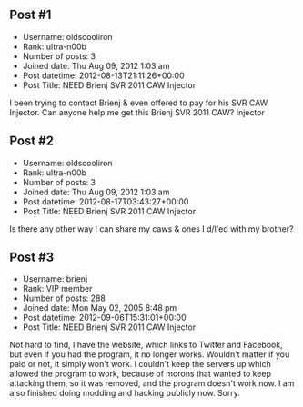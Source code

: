## Post #1
- Username: oldscooliron
- Rank: ultra-n00b
- Number of posts: 3
- Joined date: Thu Aug 09, 2012 1:03 am
- Post datetime: 2012-08-13T21:11:26+00:00
- Post Title: NEED Brienj SVR 2011 CAW Injector

I been trying to contact Brienj & even offered to pay for his SVR CAW Injector. Can anyone help me get this Brienj SVR 2011 CAW? Injector
## Post #2
- Username: oldscooliron
- Rank: ultra-n00b
- Number of posts: 3
- Joined date: Thu Aug 09, 2012 1:03 am
- Post datetime: 2012-08-17T03:43:27+00:00
- Post Title: NEED Brienj SVR 2011 CAW Injector

Is there any other way I can share my caws & ones I d/l'ed with my brother?
## Post #3
- Username: brienj
- Rank: VIP member
- Number of posts: 288
- Joined date: Mon May 02, 2005 8:48 pm
- Post datetime: 2012-09-06T15:31:01+00:00
- Post Title: NEED Brienj SVR 2011 CAW Injector

Not hard to find, I have the website, which links to Twitter and Facebook, but even if you had the program, it no longer works.  Wouldn't matter if you paid or not, it simply won't work.  I couldn't keep the servers up which allowed the program to work, because of morons that wanted to keep attacking them, so it was removed, and the program doesn't work now.  I am also finished doing modding and hacking publicly now.  Sorry.
